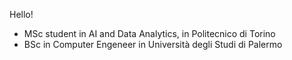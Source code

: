 Hello! 


- MSc student in AI and Data Analytics, in Politecnico di Torino
- BSc in Computer Engeneer in Università degli Studi di Palermo